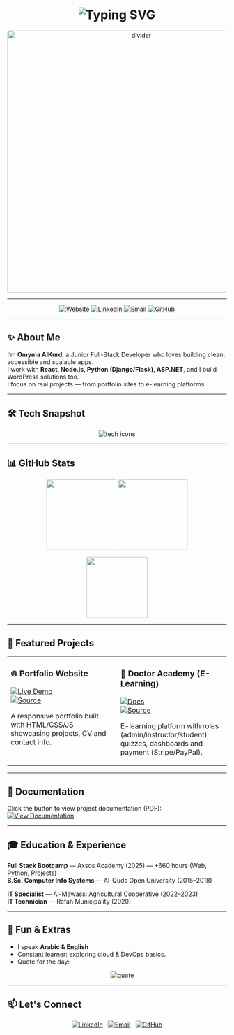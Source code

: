 <!-- Typing Effect Header -->
<h1 align="center">
  <img src="https://readme-typing-svg.herokuapp.com?font=Fira+Code&size=32&duration=4000&pause=1000&color=F70059&center=true&vCenter=true&width=700&lines=Omyma+AlKurd;🚀+Full+Stack+Developer;💻+Passionate+about+Coding;🌍+Building+Web+Solutions" alt="Typing SVG" />
</h1>

<!-- ✨ فاصل بسيط عشان الشكل يطلع أنيق -->
<p align="center">
  <img src="https://raw.githubusercontent.com/omymakurd/omymakurd/main/assets/divider.gif" width="600" alt="divider"/>
</p>


---

<div align="center">

[![Website](https://img.shields.io/badge/Portfolio-Visit%20Site-0ABAB5?style=for-the-badge&logo=google-chrome&logoColor=white)](https://omymakurd.github.io/my-portfolio/index.html)
[![LinkedIn](https://img.shields.io/badge/LinkedIn-Connect-0077B5?style=for-the-badge&logo=linkedin&logoColor=white)](https://www.linkedin.com/in/omyma-alkurd/)
[![Email](https://img.shields.io/badge/Email-omyma_1994%40hotmail.com-D14836?style=for-the-badge&logo=gmail&logoColor=white)](mailto:omyma_1994@hotmail.com)
[![GitHub](https://img.shields.io/badge/GitHub-@omymakurd-181717?style=for-the-badge&logo=github&logoColor=white)](https://github.com/omymakurd)

</div>

---

## ✨ About Me
I’m **Omyma AlKurd**, a Junior Full-Stack Developer who loves building clean, accessible and scalable apps.  
I work with **React, Node.js, Python (Django/Flask), ASP.NET**, and I build WordPress solutions too.  
I focus on real projects — from portfolio sites to e-learning platforms.

---

## 🛠️ Tech Snapshot
<p align="center">
  <img src="https://skillicons.dev/icons?i=js,ts,python,react,nextjs,nodejs,django,cs,wordpress,mysql,mongodb,git,docker&perline=8" alt="tech icons"/>
</p>

---

## 📊 GitHub Stats
<p align="center">
  <img src="https://github-readme-stats.vercel.app/api?username=omymakurd&show_icons=true&theme=tokyonight&hide_border=true" height="160"/>
  <img src="https://github-readme-streak-stats.herokuapp.com/?user=omymakurd&theme=tokyonight&hide_border=true" height="160"/>
</p>

<p align="center">
  <img src="https://github-readme-stats.vercel.app/api/top-langs/?username=omymakurd&layout=compact&theme=tokyonight&hide_border=true" height="140"/>
</p>

---

## 🚀 Featured Projects

<table>
<tr>
<td width="50%" valign="top">

### 🌐 Portfolio Website  
[![Live Demo](https://img.shields.io/badge/Live-Demo-brightgreen?style=for-the-badge&logo=google-chrome)](https://omymakurd.github.io/my-portfolio/index.html)  
[![Source](https://img.shields.io/badge/Source-GitHub-blue?style=for-the-badge&logo=github)](https://github.com/omymakurd/my-portfolio)  

A responsive portfolio built with HTML/CSS/JS showcasing projects, CV and contact info.  

</td>
<td width="50%" valign="top">

### 🏥 Doctor Academy (E-Learning)  
[![Docs](https://img.shields.io/badge/Documentation-GoogleDrive-green?style=for-the-badge&logo=google-drive)](https://drive.google.com/file/d/1Ih-MahGvQaVdGnmDppbZLS_HOmYrneAa/view?usp=sharing)  
[![Source](https://img.shields.io/badge/Source-GitHub-blue?style=for-the-badge&logo=github)](https://github.com/omymakurd/doctor-academy)  

E-learning platform with roles (admin/instructor/student), quizzes, dashboards and payment (Stripe/PayPal).  

</td>
</tr>
</table>

---

## 📂 Documentation
Click the button to view project documentation (PDF):
[![View Documentation](https://img.shields.io/badge/View-Documentation-green?style=for-the-badge&logo=google-drive)](https://drive.google.com/file/d/1Ih-MahGvQaVdGnmDppbZLS_HOmYrneAa/view?usp=sharing)

---

## 🎓 Education & Experience
**Full Stack Bootcamp** — Axsos Academy (2025) — +660 hours (Web, Python, Projects)  
**B.Sc. Computer Info Systems** — Al-Quds Open University (2015–2018)  

**IT Specialist** — Al-Mawassi Agricultural Cooperative (2022–2023)  
**IT Technician** — Rafah Municipality (2020)

---

## 🌟 Fun & Extras
- I speak **Arabic & English**  
- Constant learner: exploring cloud & DevOps basics.  
- Quote for the day:  
  <p align="center"><img src="https://quotes-github-readme.vercel.app/api?type=horizontal&theme=radical" alt="quote"/></p>

---

## 📫 Let's Connect
<p align="center">
  <a href="https://www.linkedin.com/in/omyma-alkurd/"><img src="https://img.shields.io/badge/LinkedIn-Connect-0077B5?style=for-the-badge&logo=linkedin" alt="LinkedIn"/></a>
  &nbsp;
  <a href="mailto:omyma_1994@hotmail.com"><img src="https://img.shields.io/badge/Email-Send-D14836?style=for-the-badge&logo=gmail" alt="Email"/></a>
  &nbsp;
  <a href="https://github.com/omymakurd"><img src="https://img.shields.io/badge/GitHub-Profile-181717?style=for-the-badge&logo=github" alt="GitHub"/></a>
</p>
